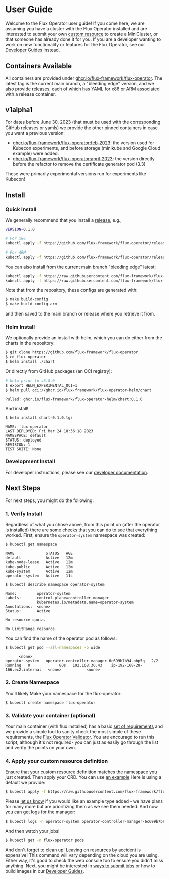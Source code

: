 # User Guide

Welcome to the Flux Operator user guide! If you come here, we are assuming you have a cluster
with the Flux Operator installed and are interested to submit your own [custom resource](custom-resource-definition.md)
to create a MiniCluster, or that someone has already done it for you. If you are a developer wanting to work
on new functionality or features for the Flux Operator, see our [Developer Guides](../development/index.md) instead.

## Containers Available

All containers are provided under [ghcr.io/flux-framework/flux-operator](https://github.com/flux-framework/flux-operator/pkgs/container/flux-operator). The latest tag is the current main branch, a "bleeding edge" version, and we also provide [releases](https://github.com/flux-framework/flux-operator/releases), each of which has YAML for x86 or ARM associated with a release container. 

## v1alpha1 

For dates before June 30, 2023 (that must be used with the corresponding GitHub releases or yamls) we provide the other pinned containers in case you want a previous version:

 - [ghcr.io/flux-framework/flux-operator:feb-2023](https://github.com/flux-framework/flux-operator/pkgs/container/flux-operator): the version used for Kubecon experiments, and before storage (minikube and Google Cloud example) were added.
 - [ghcr.io/flux-framework/flux-operator:april-2023](https://github.com/flux-framework/flux-operator/pkgs/container/flux-operator): the version directly before the refactor to remove the certificate generator pod (3.3)

These were primarily experimental versions run for experiments like Kubecon!

## Install

### Quick Install

We generally recommend that you install a [release](https://raw.githubusercontent.com/flux-framework/flux-operator/main/examples/dist/flux-operator.yaml), e.g.,

```bash
VERSION=0.1.0

# For x86
kubectl apply -f https://github.com/flux-framework/flux-operator/releases/download/${VERSION}/flux-operator.yaml

# For ARM
kubectl apply -f https://github.com/flux-framework/flux-operator/releases/download/${VERSION}/flux-operator-arm.yaml
```

You can also install from the current main branch "bleeding edge" latest:

```bash
kubectl apply -f https://raw.githubusercontent.com/flux-framework/flux-operator/main/examples/dist/flux-operator.yaml
kubectl apply -f https://raw.githubusercontent.com/flux-framework/flux-operator/main/examples/dist/flux-operator-arm.yaml
```

Note that from the repository, these configs are generated with:

```bash
$ make build-config
$ make build-config-arm
```

and then saved to the main branch or release where you retrieve it from.

### Helm Install

We optionally provide an install with helm, which you can do either from the charts in the repository:

```bash
$ git clone https://github.com/flux-framework/flux-operator 
$ cd flux-operator
$ helm install ./chart
```

Or directly from GitHub packages (an OCI registry):

```bash
# helm prior to v3.8.0
$ export HELM_EXPERIMENTAL_OCI=1
$ helm pull oci://ghcr.io/flux-framework/flux-operator-helm/chart
```
```console
Pulled: ghcr.io/flux-framework/flux-operator-helm/chart:0.1.0
```

And install!

```bash
$ helm install chart-0.1.0.tgz 
```
```console
NAME: flux-operator
LAST DEPLOYED: Fri Mar 24 18:36:18 2023
NAMESPACE: default
STATUS: deployed
REVISION: 1
TEST SUITE: None
```

### Development Install

For developer instructions, please see our [developer documentation](../development/index.md).

## Next Steps

For next steps, you might do the following:

### 1. Verify Install

Regardless of what you chose above, from this point on (after the operator is installed)
there are some checks that you can do to see that everything worked.
First, ensure the `operator-system` namespace was created:

```bash
$ kubectl get namespace
```
```console
NAME              STATUS   AGE
default           Active   12m
kube-node-lease   Active   12m
kube-public       Active   12m
kube-system       Active   12m
operator-system   Active   11s
```
```bash
$ kubectl describe namespace operator-system
```
```console
Name:         operator-system
Labels:       control-plane=controller-manager
              kubernetes.io/metadata.name=operator-system
Annotations:  <none>
Status:       Active

No resource quota.

No LimitRange resource.
```

You can find the name of the operator pod as follows:

```bash
$ kubectl get pod --all-namespaces -o wide
```
```console
      <none>
operator-system   operator-controller-manager-6c699b7b94-bbp5q   2/2     Running   0             80s   192.168.30.43    ip-192-168-28-166.ec2.internal   <none>           <none>
```

### 2. Create Namespace

You'll likely Make your namespace for the flux-operator:

```bash
$ kubectl create namespace flux-operator
```

### 3. Validate your container (optional)

Your main container (with flux installed) has a basic [set of requirements](https://flux-framework.org/flux-operator/development/developer-guide.html?h=container#container-requirements) and we provide a simple tool to sanity check the most simple of these requirements, the [Flux Operator Validator](https://github.com/converged-computing/flux-operator-validator).
You are encouragd to run this script, although it's not required- you can just as easily go
through the list and verify the points on your own.

### 4. Apply your custom resource definition

Ensure that your custom resource definition matches the namespace you just created.
Then apply your CRD. You can use [an example](https://github.com/flux-framework/flux-operator/blob/main/exampless)
Here is using a default we provide:

```bash
$ kubectl apply -f https://raw.githubusercontent.com/flux-framework/flux-operator/main/config/samples/flux-framework.org_v1alpha1_minicluster.yaml
```

Please [let us know](https://github.com/flux-framework/flux-operator) if you would like an example type added - we have plans for many more
but are prioritizing them as we see them needed. And now you can get logs for the manager:

```bash
$ kubectl logs -n operator-system operator-controller-manager-6c699b7b94-bbp5q
```

And then watch your jobs!

```bash
$ kubectl get -n flux-operator pods
```

And don't forget to clean up! Leaving on resources by accident is expensive! This command
will vary depending on the cloud you are using. Either way, it's good to check the web console too to ensure you didn't miss anything.
Next, you might be interested in [ways to submit jobs](jobs.md) or how to build images in our [Developer Guides](../development/developer-guide.md).
